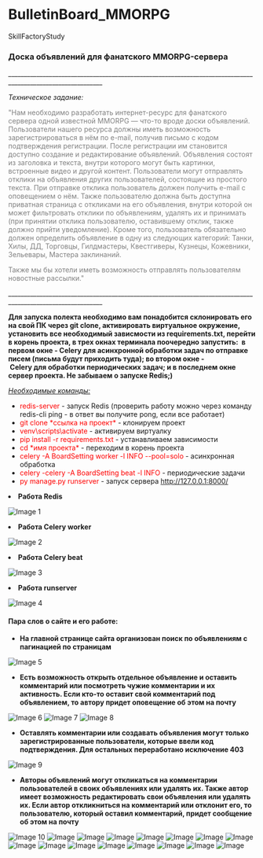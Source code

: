 # BulletinBoard_MMORPG
 SkillFactoryStudy

<h3><strong>Доска объявлений для фанатского MMORPG-сервера</strong></h3>
____________________________________________________________________________________________________________
</p></p></p>
<p><em>Техническое задание:</em></p>
<p><span style="color: #808080;">"Нам необходимо разработать интернет-ресурс для фанатского сервера одной известной MMORPG &mdash; что-то вроде доски объявлений. Пользователи нашего ресурса должны иметь возможность зарегистрироваться в нём по e-mail, получив письмо с кодом подтверждения регистрации. После регистрации им становится доступно создание и редактирование объявлений. Объявления состоят из заголовка и текста, внутри которого могут быть картинки, встроенные видео и другой контент. Пользователи могут отправлять отклики на объявления других пользователей, состоящие из простого текста. При отправке отклика пользователь должен получить e-mail с оповещением о нём. Также пользователю должна быть доступна приватная страница с откликами на его объявления, внутри которой он может фильтровать отклики по объявлениям, удалять их и принимать (при принятии отклика пользователю, оставившему отклик, также должно прийти уведомление). Кроме того, пользователь обязательно должен определить объявление в одну из следующих категорий: Танки, Хилы, ДД, Торговцы, Гилдмастеры, Квестгиверы, Кузнецы, Кожевники, Зельевары, Мастера заклинаний.</span></p>
<p><span style="color: #808080;">Также мы бы хотели иметь возможность отправлять пользователям новостные рассылки."</span></p>
____________________________________________________________________________________________________________

</p></p></p>
<p dir="auto"><strong>Для запуска полекта необходимо вам понадобится склонировать его на свой ПК через&nbsp;git clone, активировать виртуальное окружение, установить все необходимый зависмости из&nbsp;requirements.txt, перейти в корень проекта, в трех окнах терминала поочередно запустить: &nbsp;в первом окне - Celery для асинхронной обработки задач по отправке писем (письма будут приходить туда); во втором окне -&nbsp;Celery&nbsp;для&nbsp;обработки периодических задач; и в последнем окне сервер проекта. Не забываем о запуске Redis;)</strong></p>
<p dir="auto"><span style="text-decoration: underline;"><em>Необходимые команды:</em></span></p>
<ul dir="auto">
<li><span style="color: #ff0000;">redis-server</span> - запуск Redis (проверить работу можно через команду redis-cli ping - в ответ вы получите pong, если все работает)</li>
<li><span style="color: #ff0000;">git clone *ссылка на проект*</span> - клонируем проект</li>
<li><span style="color: #ff0000;">venv\scripts\activate</span> - активируем виртуалку</li>
<li><span style="color: #ff0000;">pip install -r requirements.txt</span> - устанавливаем зависимости</li>
<li><span style="color: #ff0000;">cd *имя проекта*</span> - переходим в корень проекта</li>
<li><span style="color: #ff0000;">celery -A BoardSetting worker -l INFO --pool=solo</span> - асинхронная обработка</li>
<li><span style="color: #ff0000;">celery -celery -A BoardSetting beat -l INFO</span> - периодические задачи</li>
<li><span style="color: #ff0000;">py manage.py runserver</span> - запуск сервера <a href="http://127.0.0.1:8000/" rel="nofollow">http://127.0.0.1:8000/</a></li>
</ul>

</p></p></p>

<li><strong>Работа Redis</strong></li>

![Image 1](https://github.com/Russiks/BulletinBoard_MMORPG/blob/main/Images/2023-05-30_12-00-16.png)

<li><strong>Работа Celery worker</strong></li>

![Image 2](https://github.com/Russiks/BulletinBoard_MMORPG/blob/main/Images/2023-05-30_12-04-29.png)

<li><strong>Работа Celery beat</strong></li>

![Image 3](https://github.com/Russiks/BulletinBoard_MMORPG/blob/main/Images/2023-05-30_12-05-32.png)

<li><strong>Работа runserver</strong></li>

![Image 4](https://github.com/Russiks/BulletinBoard_MMORPG/blob/main/Images/2023-05-30_12-06-30.png)

<h4><strong>Пара слов о сайте и его работе:</strong></h4>

<ul>
<li><strong>На главной странице сайта организован поиск по объявлениям с пагинацией по страницам</strong></li>
</ul>

![Image 5](https://github.com/Russiks/BulletinBoard_MMORPG/blob/main/Images/2023-05-30_12-17-14.png)

<ul>
<li><strong>Есть возможность открыть отдельное объявление и оставить комментарий или посмотреть чужие комментарии и их активность. Если кто-то оставит свой комментарий под объявлением, то автору придет оповещение об этом на почту</strong></li>
</ul>

![Image 6](https://github.com/Russiks/BulletinBoard_MMORPG/blob/main/Images/2023-05-30_12-19-45.png)
![Image 7](https://github.com/Russiks/BulletinBoard_MMORPG/blob/main/Images/2023-05-30_12-20-17.png)
![Image 8](https://github.com/Russiks/BulletinBoard_MMORPG/blob/main/Images/2023-05-30_12-23-07.png)

<ul>
<li><strong>Оставлять комментарии или создавать объявления могут только зарегистрированные пользователи, которые ввели код подтверждения. Для остальных переработано исключение 403</strong></li>
</ul>

![Image 9](https://github.com/Russiks/BulletinBoard_MMORPG/blob/main/Images/2023-05-30_12-32-33.png)

<ul>
<li><strong>Авторы объявлений могут откликаться на комментарии пользователей в своих объявлениях или удалять их. Также автор имеет возможность редактировать свои объявления или удалять их. Если автор откликниться на комментарий или отклонит его, то пользователю, который оставил комментарий, придет сообщение об этом на почту</strong></li>
</ul>

![Image 10](https://github.com/Russiks/BulletinBoard_MMORPG/blob/main/Images/2023-05-30_12-21-47.png)
![Image](https://github.com/Russiks/BulletinBoard_MMORPG/blob/main/Images/2023-05-30_12-24-12.png)
![Image](https://github.com/Russiks/BulletinBoard_MMORPG/blob/main/Images/2023-05-30_12-24-51.png)
![Image](https://github.com/Russiks/BulletinBoard_MMORPG/blob/main/Images/2023-05-30_12-26-25.png)
![Image](https://github.com/Russiks/BulletinBoard_MMORPG/blob/main/Images/2023-05-30_12-25-24.png)
![Image]()
![Image]()
![Image]()
![Image]()
![Image]()
![Image]()
![Image]()
![Image]()
![Image]()
![Image]()
![Image]()

